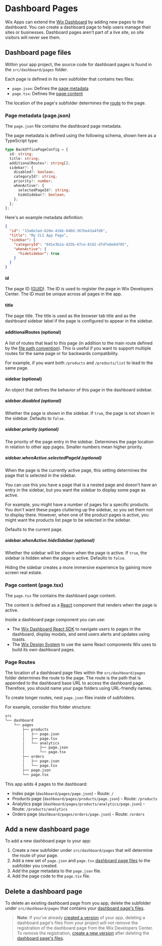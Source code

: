 # Dashboard Pages

Wix Apps can extend the [Wix Dashboard](https://support.wix.com/en/article/about-your-wix-dashboard) by adding new pages to the dashboard. You can create a dashboard page to help users manage their sites or businesses. Dashboard pages aren’t part of a live site, so site visitors will never see them.

## Dashboard page files

Within your app project, the source code for dashboard pages is found in the `src/dashboard/pages` folder.

Each page is defined in its own subfolder that contains two files:

- `page.json`: Defines the [page metadata](#page-metadata-pagejson)
- `page.tsx`: Defines the [page content](#page-content-pagetsx)

The location of the page's subfolder determines the [route](#page-routes) to the page.

### Page metadata (page.json)

The `page.json` file contains the dashboard page metadata.

The page metadata is defined using the following schema, shown here as a TypeScript type:

```ts
type BackOfficePageConfig = {
  id: string;
  title: string;
  additionalRoutes?: string[];
  sidebar?: {
    disabled?: boolean;
    categoryId?: string;
    priority?: number;
    whenActive?: {
      selectedPageId?: string;
      hideSidebar?: boolean;
    };
  };
};
```

Here's an example metadata definition:

```json
{
  "id": "15a6e3ad-620e-416b-840d-367be43a4fd8",
  "title": "My CLI App Page",
  "sidebar": {
    "categoryId": "041e3b2a-d25b-47ce-8162-dfdfe0e64785",
    "whenActive": {
      "hideSidebar": true
    }
  }
}
```

#### id

The page ID ([GUID](https://en.wikipedia.org/wiki/Universally_unique_identifier)). The ID is used to register the page in Wix Developers Center. The ID must be unique across all pages in the app.

#### title

The page title. The title is used as the browser tab title and as the dashboard sidebar label if the page is configured to appear in the sidebar.

#### additionalRoutes (optional)

A list of routes that lead to this page (in addition to the main route defined by the [file path convention](#page-routes)). This is useful if you want to support multiple routes for the same page or for backwards compatibility.

For example, if you want both `/products` and `/products/list` to lead to the same page.

#### sidebar (optional)

An object that defines the behavior of this page in the dashboard sidebar.

##### sidebar.disabled (optional)

Whether the page is shown in the sidebar. If `true`, the page is not shown in the sidebar. Defaults to `false`.

<!---
##### sidebar.categoryId (optional)

The ID of the category to associate this page with, as defined in the [sidebar categories configuration](#category-configuration).
--->
##### sidebar.priority (optional)

The priority of the page entry in the sidebar. Determines the page location in relation to other app pages. Smaller numbers mean higher priority.

##### sidebar.whenActive.selectedPageId (optional)

When the page is the currently active page, this setting determines the page that is selected in the sidebar.

You can use this you have a page that is a nested page and doesn’t have an entry in the sidebar, but you want the sidebar to display some page as active.

For example, you might have a number of pages for a specific products. You don't want these pages cluttering up the sidebar, so you set them not to display there. However, when one of the product pages is active, you might want the products list page to be selected in the sidebar.

Defaults to the current page.

##### sidebar.whenActive.hideSidebar (optional)

Whether the sidebar will be shown when the page is active. If `true`, the sidebar is hidden when the page is active. Defaults to `false`.

Hiding the sidebar creates a more immersive experience by gaining more screen real estate.

### Page content (page.tsx)

The `page.tsx` file contains the dashboard page content.

The content is defined as a [React](https://react.dev/) component that renders when the page is active.

Inside a dashboard page component you can use:

- The [Wix Dashboard React SDK](https://dev.wix.com/docs/sdk/api-reference/dashboard-react/introduction) to navigate users to pages in the dashboard, display modals, and send users alerts and updates using toasts.
- The [Wix Design System](https://www.docs.wixdesignsystem.com/?path=/story/getting-started--about) to use the same React components Wix uses to build its own dashboard pages.

### Page Routes

The location of a dashboard page files within the `src/dashboard/pages` folder determines the route to the page. The route is the path that is appended to the dashboard base URL to access the dashboard page. Therefore, you should name your page folders using URL-friendly names.

To create longer routes, nest `page.json` files inside of subfolders.

For example, consider this folder structure:

```bash
src
└── dashboard
    └── pages
        ├── products
        │   ├── page.json
        │   ├── page.tsx
        │   └── analytics
        │       ├── page.json
        │       └── page.tsx
        ├── orders
        │   ├── page.json
        │   └── page.tsx
        ├── page.json
        └── page.tsx
```

This app adds 4 pages to the dashboard:

- Index page (`dashboard/pages/page.json`) - Route: `/`
- Products page (`dashboard/pages/products/page.json`) - Route: `/products`
- Analytics page (`dashboard/pages/products/analytics/page.json`) - Route: `/products/analytics`
- Orders page (`dashboard/pages/orders/page.json`) - Route: `/orders`

<!---
## Sidebar Categories

The dashboard sidebar is divided into categories. Each category is defined by a category ID and a category label. The category ID is used to associate pages with a specific category. The category label is used as the display label of the category under which all the pages that belong to that category can be found.

![Sidebar categories](../../media/dashboard_sidebar_structure.png)

### Category Configuration

The `wix.config.json` file in the root of the app project defines your app's sidebar categories.

The categories are defined using the following schema, shown here as a TypeScript type:

```ts
type WixConfigJSON = {
  // ... other configurations
  dashboard?: {
    sidebar?: {
      categories?: Array<SidebarCategory>;
    };
  };
};

type SidebarCategory = {
  id: string;
  label: string;
  priority?: number;
};
```

Here's an example configuration:

```json
"dashboard": {
  "sidebar": {
    "categories": [{
      "id": "041e3b2a-d25b-47ce-8162-dfdfe0e64785",
      "label": "My CLI App"
    }]
  }
}
```

#### SidebarCategory

##### id

The category ID ([GUID](https://en.wikipedia.org/wiki/Universally_unique_identifier)). The ID is used as a reference to the category from [page configurations](#sidebarcategoryid-optional). The ID must be unique across all categories in the app.

##### label

The text to display as the category label in the sidebar.

##### priority (optional)

The priority of the category in the sidebar. Determines the category location in relation to other app categories. Smaller numbers mean higher priority.
--->

## Add a new dashboard page

To add a new dashboard page to your app:

1. Create a new subfolder under `src/dashboard/pages` that will determine the route of your page.
1. Add a new set of `page.json` and `page.tsx` [dashboard page files](#dashboard-page-files) to the subfolder you created.
1. Add the page metadata to the `page.json` file.
1. Add the page code to the `page.tsx` file.

## Delete a dashboard page

To delete an existing dashboard page from you app, delete the subfolder under `src/dashboard/pages` that contains your [dashboard page's files](#dashboard-page-files).

> **Note**: If you've already [created a version](../workflow/app_versions_and_deployment.md#deployable-version) of your app, deleting a dashboard page's files from your project will not remove the registration of the dashboard page from the Wix Developers Center. To remove the registration, [create a new version](../workflow/app_versions_and_deployment.md#deployable-version) after deleting the [dashboard page's files](#dashboard-page-files).
